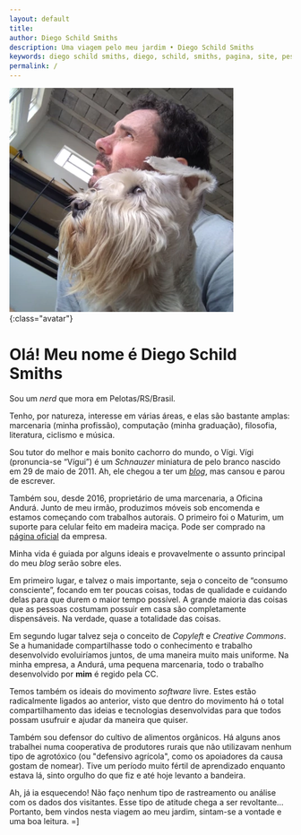 ```yaml
---
layout: default
title:
author: Diego Schild Smiths
description: Uma viagem pelo meu jardim • Diego Schild Smiths
keywords: diego schild smiths, diego, schild, smiths, pagina, site, pessoal, blog
permalink: /
---
```


![eu](/images/pages/eu.webp){:class="avatar"}

# Olá! Meu nome é Diego Schild Smiths

Sou um _nerd_ que mora em Pelotas/RS/Brasil.

Tenho, por natureza, interesse em várias áreas, e elas são bastante amplas: marcenaria (minha profissão), computação (minha graduação), filosofia, literatura, ciclismo e música.

Sou tutor do melhor e mais bonito cachorro do mundo, o Vígi. Vígi (pronuncia-se “Vígui”) é um _Schnauzer_ miniatura de pelo branco nascido em 29 de maio de 2011. Ah, ele chegou a ter um [_blog_](https://sobrebarbasebigodes.wordpress.com/), mas cansou e parou de escrever.

Também sou, desde 2016, proprietário de uma marcenaria, a Oficina Andurá. Junto de meu irmão, produzimos móveis sob encomenda e estamos começando com trabalhos autorais. O primeiro foi o Maturim, um suporte para celular feito em madeira maciça. Pode ser comprado na [página oficial](https://oficinaandura.com/) da empresa.

Minha vida é guiada por alguns ideais e provavelmente o assunto principal do meu _blog_ serão sobre eles.

Em primeiro lugar, e talvez o mais importante, seja o conceito de “consumo consciente”, focando em ter poucas coisas, todas de qualidade e cuidando delas para que durem o maior tempo possível. A grande maioria das coisas que as pessoas costumam possuir em casa são completamente dispensáveis. Na verdade, quase a totalidade das coisas.

Em segundo lugar talvez seja o conceito de _Copyleft_ e _Creative Commons_. Se a humanidade compartilhasse todo o conhecimento e trabalho desenvolvido evoluiríamos juntos, de uma maneira muito mais uniforme. Na minha empresa, a Andurá, uma pequena marcenaria, todo o trabalho desenvolvido por **mim** é regido pela CC.

Temos também os ideais do movimento _software_ livre. Estes estão radicalmente ligados ao anterior, visto que dentro do movimento há o total compartilhamento das ideias e tecnologias desenvolvidas para que todos possam usufruir e ajudar da maneira que quiser.

Também sou defensor do cultivo de alimentos orgânicos. Há alguns anos trabalhei numa cooperativa de produtores rurais que não utilizavam nenhum tipo de agrotóxico (ou "defensivo agrícola", como os apoiadores da causa gostam de nomear). Tive um período muito fértil de aprendizado enquanto estava lá, sinto orgulho do que fiz e até hoje levanto a bandeira.

Ah, já ia esquecendo! Não faço nenhum tipo de rastreamento ou análise com os dados dos visitantes. Esse tipo de atitude chega a ser revoltante… Portanto, bem vindos nesta viagem ao meu jardim, sintam-se a vontade e uma boa leitura. =]
